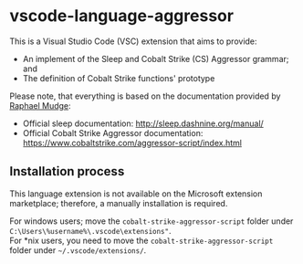 # vscode-language-aggressor

This is a Visual Studio Code (VSC) extension that aims to provide:
* An implement of the Sleep and Cobalt Strike (CS) Aggressor grammar; and
* The definition of Cobalt Strike functions' prototype

Please note, that everything is based on the documentation provided by [Raphael Mudge](https://www.linkedin.com/in/rsmudge]):
* Official sleep documentation: http://sleep.dashnine.org/manual/
* Official Cobalt Strike Aggressor documentation: https://www.cobaltstrike.com/aggressor-script/index.html

## Installation process

This language extension is not available on the Microsoft extension marketplace; therefore, a manually installation is required.

For windows users; move the `cobalt-strike-aggressor-script` folder under ` C:\Users\%username%\.vscode\extensions"`.<br>
For \*nix users, you need to move the `cobalt-strike-aggressor-script` folder under `~/.vscode/extensions/`.
